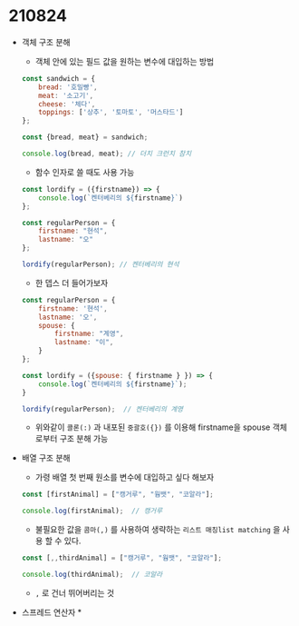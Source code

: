 # 210824

* 객체 구조 분해

  * 객체 안에 있는 필드 값을 원하는 변수에 대입하는 방법

  ```javascript
  const sandwich = {
      bread: '호밀빵',
      meat: '소고기',
      cheese: '체다',
      toppings: ['상추', '토마토', '머스타드']
  };
  
  const {bread, meat} = sandwich;
  
  console.log(bread, meat); // 더치 크런치 참치
  ```

  * 함수 인자로 쓸 때도 사용 가능

  ```javascript
  const lordify = ({firstname}) => {
      console.log(`켄터베리의 ${firstname}`)
  };
  
  const regularPerson = {
      firstname: "현석",
      lastname: "오"
  };
  
  lordify(regularPerson); // 켄터베리의 현석
  ```

  * 한 뎁스 더 들어가보자

  ```javascript
  const regularPerson = {
      firstname: '현석',
      lastname: '오',
      spouse: {
          firstname: "계영",
          lastname: "이",
      }
  };
  
  const lordify = ({spouse: { firstname } }) => {
      console.log(`켄터베리의 ${firstname}`);
  }
  
  lordify(regularPerson);  // 켄터베리의 계영
  ```

  * 위와같이 `콜론(:)` 과 내포된 `중괄호({})` 를 이용해 firstname을 spouse 객체로부터 구조 분해 가능



* 배열 구조 분해

  * 가령 배열 첫 번째 원소를 변수에 대입하고 싶다 해보자

  ```js
  const [firstAnimal] = ["캥거루", "웜뱃", "코알라"];
  
  console.log(firstAnimal);  // 캥거루
  ```

  * 불필요한 값을 `콤마(,)` 를 사용하여 생략하는 `리스트 매칭list matching` 을 사용 할 수 있다.

  ```js
  const [,,thirdAnimal] = ["캥거루", "웜뱃", "코알라"];
  
  console.log(thirdAnimal);  // 코알라
  ```

  * `,` 로 건너 뛰어버리는 것



* 스프레드 연산자
  * 